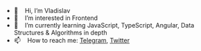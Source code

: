 - 👋 &nbsp;&nbsp; Hi, I’m Vladislav
- 👀 &nbsp;&nbsp; I’m interested in Frontend
- 🌱 &nbsp;&nbsp; I’m currently learning JavaScript, TypeScript, Angular, Data Structures & Algorithms in depth
- 📫 &nbsp;&nbsp; How to reach me: <a href="https://t.me/SelfMismatch">Telegram</a>, <a href="https://twitter.com/SelfMismatch">Twitter</a>

<!---
self-mismatch/self-mismatch is a ✨ special ✨ repository because its `README.md` (this file) appears on your GitHub profile.
You can click the Preview link to take a look at your changes.
--->
